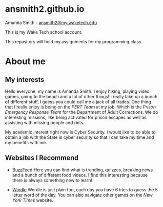 # ansmith2.github.io
Amanda Smith - ansmith2@my.waketech.edu

This is my Wake Tech school account.

This repository will hold my assignments for my programming class. 


# About me
  
## My interests

   Hello everyone, my name is Amanda Smith. I enjoy hiking, playing video games, going to the beach and a lot of other things! I really take up a bunch of different stuff, I guess you could call me a jack of all trades. One thing that I really enjoy is being on the *PERT Team* at my job. Which is the *Prison Emergency Response Team* for the Department of Adult Corrections. We do interesting missions, like being activated for prison escapes as well as assisting with missing people and riots. 

   My academic interest right now is Cyber Security. I would like to be able to obtain a job with the State in cyber security so that I can take my time and my benefits with me. 


## Websites I Recommend

   - [BuzzFeed](https://www.buzzfeed.com) Here you can find what is trending, quizzes, breaking news and a bunch of different food videos. I find this interesting because there is always something new to learn!

   - [Wordle]( https://www.nytimes.com/games/wordle) Wordle is just plain fun, each day you have 6 tries to guess the 5 letter word of the day. You can also navigate other games on the _New York Times_ website.



